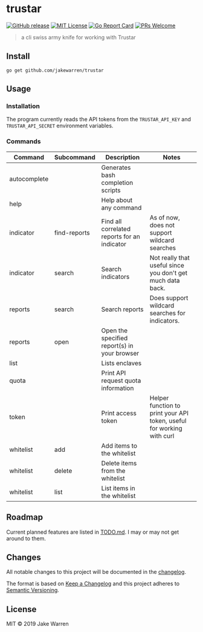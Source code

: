 # trustar
[![GitHub release](http://img.shields.io/github/release/jakewarren/trustar.svg?style=flat-square)](https://github.com/jakewarren/trustar/releases])
[![MIT License](http://img.shields.io/badge/license-MIT-blue.svg?style=flat-square)](https://github.com/jakewarren/trustar/blob/master/LICENSE)
[![Go Report Card](https://goreportcard.com/badge/github.com/jakewarren/trustar)](https://goreportcard.com/report/github.com/jakewarren/trustar)
[![PRs Welcome](https://img.shields.io/badge/PRs-welcome-brightgreen.svg?style=shields)](http://makeapullrequest.com)

> a cli swiss army knife for working with Trustar

## Install

```
go get github.com/jakewarren/trustar
```

## Usage

### Installation
The program currently reads the API tokens from the `TRUSTAR_API_KEY` and `TRUSTAR_API_SECRET` environment variables.

### Commands
| Command      | Subcommand   | Description                                  | Notes                                                                 |
|--------------|--------------|----------------------------------------------|-----------------------------------------------------------------------|
| autocomplete |              | Generates bash completion scripts            |                                                                       |
| help         |              | Help about any command                       |                                                                       |
| indicator    | find-reports | Find all correlated reports for an indicator | As of now, does not support wildcard searches                         |
| indicator    | search       | Search indicators                            | Not really that useful since you don't get much data back.            |
| reports      | search       | Search reports                               | Does support wildcard searches for indicators.                        |
| reports      | open         | Open the specified report(s) in your browser |                                                                       |
| list         |              | Lists enclaves                               |                                                                       |
| quota        |              | Print API request quota information          |                                                                       |
| token        |              | Print access token                           | Helper function to print your API token, useful for working with curl |
| whitelist    | add          | Add items to the whitelist                   |                                                                       |
| whitelist    | delete       | Delete items from the whitelist              |                                                                       |
| whitelist    | list         | List items in the whitelist                  |                                                                       |

## Roadmap

Current planned features are listed in [TODO.md](TODO.md). I may or may not get around to them.

## Changes

All notable changes to this project will be documented in the [changelog].

The format is based on [Keep a Changelog](http://keepachangelog.com/) and this project adheres to [Semantic Versioning](http://semver.org/).

## License

MIT © 2019 Jake Warren

[changelog]: https://github.com/jakewarren/trustar/blob/master/CHANGELOG.md
